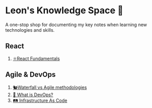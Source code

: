 # Leon's Knowledge Space 📝

A one-stop shop for documenting my key notes when learning new technologies and skills.

## React

1. [⚛React Fundamentals](./React/WhatisReact.md)

## Agile & DevOps

1. [🐿Waterfall vs Agile methodologies](./Agile/WaterfallAgile.md)
1. [🔄 What is DevOps?](./Agile/DevOps.md)
1. [🛤 Infrastructure As Code](./Agile/IAC.md)
